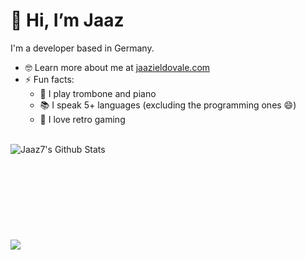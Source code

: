 # 👋 Hi, I’m Jaaz
I'm a developer based in Germany.
- 🤓 Learn more about me at <a href="https://www.jaazieldovale.com/" target="_blank">jaazieldovale.com</a>
- ⚡ Fun facts:
  - 🎵 I play trombone and piano<br>
  - 📚 I speak 5+ languages (excluding the programming ones 😄)<br>
  - 👾 I love retro gaming
<br>

<img align="left" alt="Jaaz7's Github Stats" src="www.github-readme-stats-lovat-alpha-76.vercel.app/api?username=jaaz7&show_icons=true&theme=tokyonight">
<br><br><br><br><br><br><br><br><br>
<img src="www.github-readme-stats-lovat-alpha-76.vercel.app/api/top-langs/?username=jaaz7&layout=compact&theme=radical">
